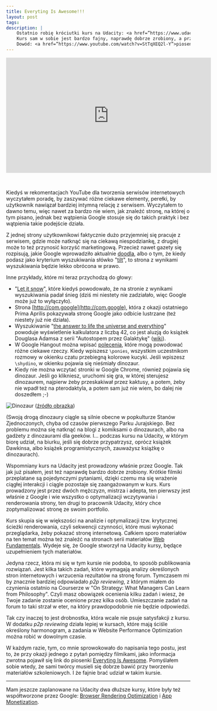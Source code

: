 ```yaml
---
title: Everyting Is Awesome!!!
layout: post
tags: 
description: |
    Ostatnio robię króciutki kurs na Udacity: <a href=”https://www.udacity.com/course/website-performance-optimization--ud884”>Website Performance Optimization</a>.
    Kurs sam w sobie jest bardzo fajny, naprawdę dobrze zrobiony, a przy okazji widać w nim humorystyczne zacięcie Google.
    Dowód: <a href=”https://www.youtube.com/watch?v=StTqXEQ2l-Y”>piosenka</a> z Lego w roli głównej.
---
```



<iframe width="560" height="315" src="https://www.youtube.com/embed/StTqXEQ2l-Y" frameborder="0" allowfullscreen></iframe>

&nbsp;

Kiedyś w rekomentacjach YouTube dla tworzenia serwisów internetowych wyczytałem poradę, by zaszywać różne ciekawe elementy, perełki, by użytkownik nawiązał bardziej intymną relację z serwisem.
Wyczytałem to dawno temu, więc nawet za bardzo nie wiem, jak znaleźć stronę, na której o tym pisano, jednak bez wątpienia Google stosuje się do takich praktyk i bez wątpienia takie podejście działa.

Z jednej strony użytkownikowi faktycznie dużo przyjemniej się pracuje z serwisem, gdzie może natknąć się na ciekawą niespodziankę, z drugiej może to też przynosić korzyść marketingową.
Przecież nawet gazety się rozpisują, jakie Google wprowadziło aktualnie [doodla](https://www.google.com/doodles/?hl=pl]), albo o tym, że kiedy podasz jako kryterium wyszukiwania słówko "[tilt](https://www.google.pl/#q=tilt)", to strona z wynikami wyszukiwania będzie lekko obrócona w prawo.

Inne przykłady, które mi teraz przychodzą do głowy:

  * "[Let it snow](https://www.google.pl/#q=let+it+snow)", które kiedyś powodowało, że na stronie z wynikami wyszukiwania padał śnieg (dziś mi niestety nie zadziałało, więc Google może już to wyłączyło).
  * Strona [http://com.google](http://com.google), która z okazji ostatniego Prima Aprilis pokazywała stronę Google jako odbicie lustrzane (też niestety już nie działa).
  * Wyszukiwanie "[the answer to life the universe and everything](https://www.google.pl/#q=the+answer+to+life+the+universe+and+everything)" powoduje wyświetlenie kalkulatora z liczbą 42, co jest aluzją do książek Douglasa Adamsa z serii "Autostopem przez Galaktykę" ([wiki](https://pl.wikipedia.org/wiki/Wielkie_pytanie_o_%C5%BCycie,_wszech%C5%9Bwiat_i_ca%C5%82%C4%85_reszt%C4%99)).
  * W Google Hangout można wpisać [polecenia](http://www.droid-life.com/2013/05/17/here-are-the-easter-eggs-built-into-hangouts-ponies/), które mogą powodować różne ciekawe rzeczy. Kiedy wpiszesz ```\ponies```, wszystkim uczestnikom rozmowy w okienku czatu przebiegną kolorowe kucyki. Jeśli wpiszesz ```\shydino```, w okienku pojawia się nieśmiały dinozaur.
  * Kiedy nie można wczytać stronki w Google Chrome, również pojawia się dinozaur. Jeśli go klikniesz, uruchomi się gra, w której sterujesz dinozaurem, najpierw żeby przeskakiwał przez kaktusy, a potem, żeby nie wpadł też na pterodaktyla, a potem sam już nie wiem, bo dalej nie doszedłem ;-)

![Dinozaur](http://wp.streetwise.co/wp-content/blogs.dir/2/files/2014/09/Google-Chrome-Dinosaur-2.png) ([źródło obrazka](http://dcinno.streetwise.co/2014/09/27/google-chrome-dinosaur-video-game/))

(Swoją drogą dinozaury ciągle są silnie obecne w popkulturze Stanów Zjednoczonych, chyba od czasów pierwszego Parku Jurajskiego.
Bez problemu można się natknąć na blogi z komiksami o dinozaurach, albo na gadżety z dinozaurami dla geeków.
I... podczas kursu na Udacity, w którym biorę udział, na biurku, jeśli się dobrze przypatrzysz, oprócz książek Dawkinsa, albo książek programistycznych, zauważysz książkę o dinozaurach).

Wspomniany kurs na Udacity jest prowadzony właśnie przez Google. 
Tak jak już pisałem, jest też naprawdę bardzo dobrze zrobiony.
Krótkie filmiki przeplatane są pojedynczymi pytaniami, dzięki czemu ma się wrażenie ciągłej interakcji i ciągle pozostaje się zaangażowanym w kurs.
Kurs prowadzony jest przez dwóch mężczyzn, mistrza i adepta, ten pierwszy jest właśnie z Google i wie wszystko o optymalizacji wczytywania i renderowania strony, ten drugi to pracownik Udacity, który chce zoptymalizować stronę ze swoim portfolio.

Kurs skupia się w większości na analizie i optymalizacji tzw. krytycznej ścieżki renderowania, czyli sekwencji czynności, które musi wykonać przeglądarka, żeby pokazać stronę internetową.
Całkiem sporo materiałów na ten temat można też znaleźć na stronach serii materiałów [Web Fundamentals](https://developers.google.com/web/fundamentals/performance/critical-rendering-path/).
Wydeje się, że Google stworzył na Udacity kursy, będące uzupełnieniem tych materiałów.

Jedyna rzecz, która mi się w tym kursie nie podoba, to sposób publikowania rozwiązań.
Jest kilka takich zadań, które wymagają analizy określonych stron internetowych i wrzucenia rezultatów na stronę forum.
Tymczasem mi by znacznie bardziej odpowiadało _p2p reviewing_, z którym miałem do czynienia ostatnio na Courserze w "On Strategy: What Managers Can Learn from Philosophy".
Czyli masz obowiązek ocenienia kilku zadań i wiesz, że Twoje zadanie zostanie ocenione przez kilka osób.
Umieszczanie zadań na forum to taki strzał w eter, na który prawdopodobnie nie będzie odpowiedzi.

Tak czy inaczej to jest drobnostka, która wcale nie psuje satysfakcji z kursu.
W dodatku _p2p reviewing_ działa lepiej w kursach, które mają ściśle określony harmonogram, a zadania w Website Performance Optimization można robić w dowolnym czasie.

W każdym razie, tym, co mnie sprowokowało do napisania tego postu, jest to, że przy okazji jednego z pytań pomiędzy filmikami, jako informacja zwrotna pojawił się link do piosenki [Everyting Is Awesome](https://www.youtube.com/watch?v=StTqXEQ2l-Y). Pomyślałem sobie wtedy, że sami twórcy musieli się dobrze bawić przy tworzeniu materiałów szkoleniowych. I że fajnie brać udział w takim kursie.

***

Mam jeszcze zaplanowane na Udacity dwa dłuższe kursy, które były też współtworzone przez Google: [Browser Rendering Optimization](https://www.udacity.com/course/browser-rendering-optimization--ud860) i [App Monetization](https://www.udacity.com/course/app-monetization--ud518).







